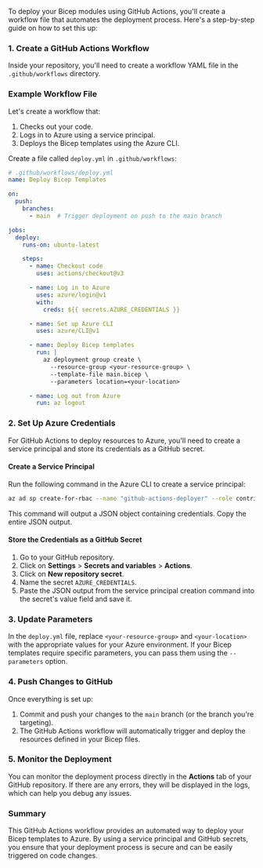 To deploy your Bicep modules using GitHub Actions, you'll create a workflow file that automates the deployment process. Here's a step-by-step guide on how to set this up:

### 1. **Create a GitHub Actions Workflow**

Inside your repository, you'll need to create a workflow YAML file in the `.github/workflows` directory.

### Example Workflow File

Let's create a workflow that:

1. Checks out your code.
2. Logs in to Azure using a service principal.
3. Deploys the Bicep templates using the Azure CLI.

Create a file called `deploy.yml` in `.github/workflows`:

```yaml
# .github/workflows/deploy.yml
name: Deploy Bicep Templates

on:
  push:
    branches:
      - main  # Trigger deployment on push to the main branch

jobs:
  deploy:
    runs-on: ubuntu-latest

    steps:
      - name: Checkout code
        uses: actions/checkout@v3

      - name: Log in to Azure
        uses: azure/login@v1
        with:
          creds: ${{ secrets.AZURE_CREDENTIALS }}

      - name: Set up Azure CLI
        uses: azure/CLI@v1

      - name: Deploy Bicep templates
        run: |
          az deployment group create \
            --resource-group <your-resource-group> \
            --template-file main.bicep \
            --parameters location=<your-location>

      - name: Log out from Azure
        run: az logout
```

### 2. **Set Up Azure Credentials**

For GitHub Actions to deploy resources to Azure, you'll need to create a service principal and store its credentials as a GitHub secret.

#### Create a Service Principal

Run the following command in the Azure CLI to create a service principal:

```bash
az ad sp create-for-rbac --name "github-actions-deployer" --role contributor --scopes /subscriptions/<your-subscription-id>/resourceGroups/<your-resource-group> --sdk-auth
```

This command will output a JSON object containing credentials. Copy the entire JSON output.

#### Store the Credentials as a GitHub Secret

1. Go to your GitHub repository.
2. Click on **Settings** > **Secrets and variables** > **Actions**.
3. Click on **New repository secret**.
4. Name the secret `AZURE_CREDENTIALS`.
5. Paste the JSON output from the service principal creation command into the secret's value field and save it.

### 3. **Update Parameters**

In the `deploy.yml` file, replace `<your-resource-group>` and `<your-location>` with the appropriate values for your Azure environment. If your Bicep templates require specific parameters, you can pass them using the `--parameters` option.

### 4. **Push Changes to GitHub**

Once everything is set up:

1. Commit and push your changes to the `main` branch (or the branch you're targeting).
2. The GitHub Actions workflow will automatically trigger and deploy the resources defined in your Bicep files.

### 5. **Monitor the Deployment**

You can monitor the deployment process directly in the **Actions** tab of your GitHub repository. If there are any errors, they will be displayed in the logs, which can help you debug any issues.

### Summary

This GitHub Actions workflow provides an automated way to deploy your Bicep templates to Azure. By using a service principal and GitHub secrets, you ensure that your deployment process is secure and can be easily triggered on code changes.